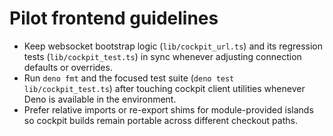 # Pilot frontend guidelines

- Keep websocket bootstrap logic (`lib/cockpit_url.ts`) and its regression tests (`lib/cockpit_test.ts`) in sync whenever adjusting connection defaults or overrides.
- Run `deno fmt` and the focused test suite (`deno test lib/cockpit_test.ts`) after touching cockpit client utilities whenever Deno is available in the environment.
- Prefer relative imports or re-export shims for module-provided islands so cockpit builds remain portable across different checkout paths.
